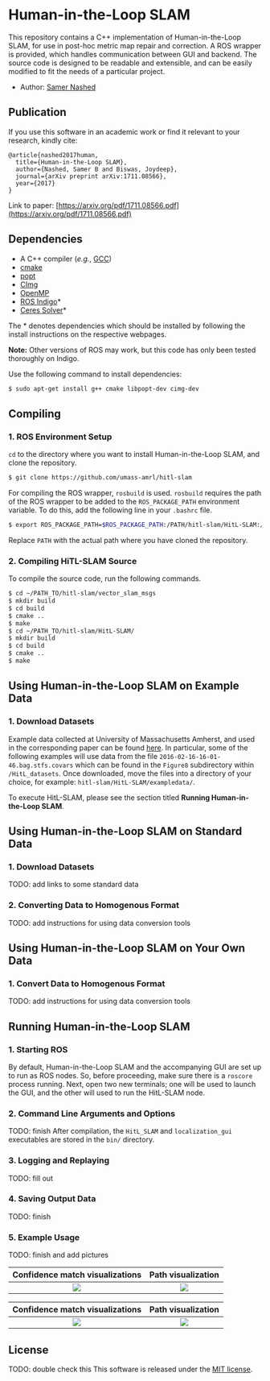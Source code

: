 # Human-in-the-Loop SLAM

This repository contains a C++ implementation of Human-in-the-Loop SLAM, for use in post-hoc metric map repair and correction. A ROS 
wrapper is provided, which handles communication between GUI and backend. The source code is designed to be readable and extensible, and 
can be easily modified to fit the needs of a particular project.

- Author: [Samer Nashed](TODO)

## Publication

If you use this software in an academic work or find it relevant to your research, kindly cite:

```
@article{nashed2017human,
  title={Human-in-the-Loop SLAM},
  author={Nashed, Samer B and Biswas, Joydeep},
  journal={arXiv preprint arXiv:1711.08566},
  year={2017}
}
```

Link to paper: [https://arxiv.org/pdf/1711.08566.pdf](https://arxiv.org/pdf/1711.08566.pdf)

## Dependencies

- A C++ compiler (*e.g.*, [GCC](http://gcc.gnu.org/))
- [cmake](http://www.cmake.org/cmake/resources/software.html)
- [popt](http://www.freshmeat.sourceforge.net/projects/popt)
- [CImg](http://www.cimg.eu/)
- [OpenMP](http://www.openmp.org/)
- [ROS Indigo](http://wiki.ros.org/indigo/Installation/Ubuntu)*
- [Ceres Solver](http://www.ceres-solver.org/)*

The * denotes dependencies which should be installed by following the install instructions on the respective webpages.

**Note:** Other versions of ROS may work, but this code has only been tested thoroughly on Indigo.

Use the following command to install dependencies:

```bash
$ sudo apt-get install g++ cmake libpopt-dev cimg-dev
```

## Compiling

### 1. ROS Environment Setup

`cd` to the directory where you want to install Human-in-the-Loop SLAM, and clone the repository.

```bash
$ git clone https://github.com/umass-amrl/hitl-slam
```

For compiling the ROS wrapper, `rosbuild` is used. `rosbuild` requires the path of the ROS wrapper to be added to 
the `ROS_PACKAGE_PATH` environment variable. To do this, add the following line in your `.bashrc` file. 


```bash
$ export ROS_PACKAGE_PATH=$ROS_PACKAGE_PATH:/PATH/hitl-slam/HitL-SLAM:/PATH/hitl-slam/vector_slam_msgs
```

Replace `PATH` with the actual path where you have cloned the repository. 

### 2. Compiling HiTL-SLAM Source

To compile the source code, run the following commands.

```bash
$ cd ~/PATH_TO/hitl-slam/vector_slam_msgs
$ mkdir build
$ cd build
$ cmake ..
$ make
$ cd ~/PATH_TO/hitl-slam/HitL-SLAM/
$ mkdir build
$ cd build
$ cmake ..
$ make
```













## Using Human-in-the-Loop SLAM on Example Data

### 1. Download Datasets

Example data collected at University of Massachusetts Amherst, and used in the corresponding paper can be found 
[here](https://greyhound.cs.umass.edu/owncloud/index.php/apps/files/?dir=/laser_datasets/HitL_datasets/). In particular,
some of the following examples will use data from the file `2016-02-16-16-01-46.bag.stfs.covars` which can be found in the 
`Figure8` subdirectory within `/HitL_datasets`. Once downloaded, move the files into a directory of your choice, for example: 
`hitl-slam/HitL-SLAM/exampledata/`.

To execute HitL-SLAM, please see the section titled **Running Human-in-the-Loop SLAM**.

## Using Human-in-the-Loop SLAM on Standard Data

### 1. Download Datasets

TODO: add links to some standard data

### 2. Converting Data to Homogenous Format

TODO: add instructions for using data conversion tools

## Using Human-in-the-Loop SLAM on Your Own Data

### 1. Convert Data to Homogenous Format

TODO: add instructions for using data conversion tools

## Running Human-in-the-Loop SLAM

### 1. Starting ROS

By default, Human-in-the-Loop SLAM and the accompanying GUI are set up to run as ROS nodes. So, before proceeding, make sure there is a
`roscore` process running. Next, open two new terminals; one will be used to launch the GUI, and the other will used to run the HitL-SLAM node.

### 2. Command Line Arguments and Options

TODO: finish
After compilation, the `HitL_SLAM` and `localization_gui` executables are stored in the `bin/` directory. 


### 3. Logging and Replaying

TODO: fill out

### 4. Saving Output Data

TODO: finish

### 5. Example Usage

TODO: finish and add pictures


|Confidence match visualizations | Path visualization        |
|:------------------------------:|:-------------------------:|
|![](dumps/astar7-vis.jpg)       | ![](dumps/astar7-path.jpg)|


|Confidence match visualizations | Path visualization        |
|:------------------------------:|:-------------------------:|
|![](dumps/rrt73-vis.jpg)        | ![](dumps/rrt73-path.jpg) |

## License

TODO: double check this
This software is released under the [MIT license](LICENSE).


